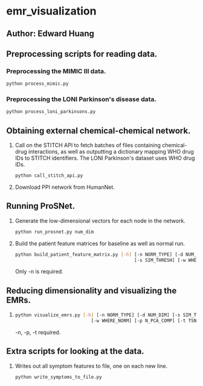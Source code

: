 # emr_visualization
## Author: Edward Huang

## Preprocessing scripts for reading data.

### Preprocessing the MIMIC III data.

```bash
python process_mimic.py
```

### Preprocessing the LONI Parkinson's disease data.

```bash
python process_loni_parkinsons.py
```

## Obtaining external chemical-chemical network.

1.  Call on the STITCH API to fetch batches of files containing chemical-drug
    interactions, as well as outputting a dictionary mapping WHO drug IDs to
    STITCH identifiers. The LONI Parkinson's dataset uses WHO drug IDs.
    
    ```bash
    python call_stitch_api.py
    ```

2.  Download PPI network from HumanNet.


## Running ProSNet.

1.  Generate the low-dimensional vectors for each node in the network.

    ```bash
    python run_prosnet.py num_dim
    ```

2.  Build the patient feature matrices for baseline as well as normal run.

    ```bash
    python build_patient_feature_matrix.py [-h] [-n NORM_TYPE] [-d NUM_DIM]
                                                [-s SIM_THRESH] [-w WHERE_NORM]
    ```
    Only -n is required.

## Reducing dimensionality and visualizing the EMRs.

1.  
    ```bash
    python visualize_emrs.py [-h] [-n NORM_TYPE] [-d NUM_DIM] [-s SIM_THRESH]
                                [-w WHERE_NORM] [-p N_PCA_COMP] [-t TSNE_INIT]
    ```
    -n, -p, -t required.

## Extra scripts for looking at the data.

1.  Writes out all symptom features to file, one on each new line.

    ```bash
    python write_symptoms_to_file.py
    ```